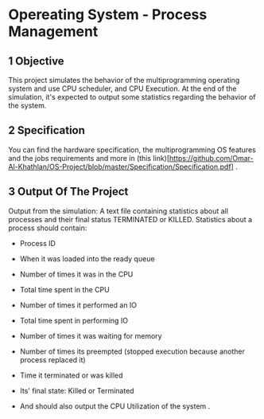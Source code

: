# Opereating System - Process Management
## 1 Objective

This project simulates the behavior of the multiprogramming operating system and use CPU scheduler, and CPU Execution. At the end of the simulation, it's expected to output some statistics regarding the behavior of the system.
## 2 Specification

You can find the hardware specification, the multiprogramming OS features and the jobs requirements and more in (this link)[https://github.com/Omar-Al-Khathlan/OS-Project/blob/master/Specification/Specification.pdf] .
## 3 Output Of The Project

Output from the simulation: A text file containing statistics about all processes and their final status TERMINATED or KILLED. Statistics about a process should contain:

- Process ID
- When it was loaded into the ready queue
- Number of times it was in the CPU
- Total time spent in the CPU
- Number of times it performed an IO
- Total time spent in performing IO
- Number of times it was waiting for memory
- Number of times its preempted (stopped execution because another process replaced it)
- Time it terminated or was killed
- Its' final state: Killed or Terminated

- And should also output the CPU Utilization of the system .
